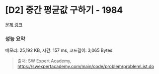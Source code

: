# [D2] 중간 평균값 구하기 - 1984 

[문제 링크](https://swexpertacademy.com/main/code/problem/problemDetail.do?contestProbId=AV5Pw_-KAdcDFAUq) 

### 성능 요약

메모리: 25,192 KB, 시간: 157 ms, 코드길이: 3,065 Bytes



> 출처: SW Expert Academy, https://swexpertacademy.com/main/code/problem/problemList.do